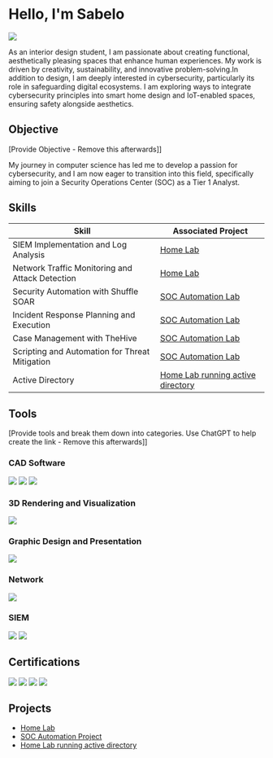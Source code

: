 
# Hello, I'm Sabelo
<a href="https://www.linkedin.com/in/sabelo-moyo-3367ba227/"><img src="https://img.shields.io/badge/-LinkedIn-0072b1?&style=for-the-badge&logo=linkedin&logoColor=white" /></a>


As an interior design student, I am passionate about creating functional, aesthetically pleasing spaces that enhance human experiences. My work is driven by creativity, sustainability, and innovative problem-solving.In addition to design, I am deeply interested in cybersecurity, particularly its role in safeguarding digital ecosystems. I am exploring ways to integrate cybersecurity principles into smart home design and IoT-enabled spaces, ensuring safety alongside aesthetics.

## Objective
[Provide Objective - Remove this afterwards]]

My journey in computer science has led me to develop a passion for cybersecurity, and I am now eager to transition into this field, specifically aiming to join a Security Operations Center (SOC) as a Tier 1 Analyst.

## Skills


| Skill                                         | Associated Project         |
|-----------------------------------------------|----------------------------|
| SIEM Implementation and Log Analysis          | <a href="https://github.com/Sabelo-Moyo/Home-Lab">Home Lab</a>|
| Network Traffic Monitoring and Attack Detection | <a href="https://github.com/Sabelo-Moyo/Home-Lab">Home Lab</a>|
| Security Automation with Shuffle SOAR         | <a href="https://github.com/Sabelo-Moyo/SOC-Automation">SOC Automation Lab|</a>
| Incident Response Planning and Execution      | <a href ="https://github.com/Sabelo-Moyo/SOC-Automation">SOC Automation Lab|</a>
| Case Management with TheHive                  | <a href="https://github.com/Sabelo-Moyo/SOC-Automation">SOC Automation Lab|</a>
| Scripting and Automation for Threat Mitigation | <a href="https://github.com/Sabelo-Moyo/SOC-Automation">SOC Automation Lab|</a>
|Active Directory | <a href="https://github.com/Sabelo-Moyo/Home-Lab-Running-Active-Directory">Home Lab running active directory|</a>


## Tools
[Provide tools and break them down into categories. Use ChatGPT to help create the link - Remove this afterwards]]
### CAD Software
<div>
   <img src="https://img.shields.io/badge/-AutoCAD-0696D7?style=for-the-badge&logo=autodesk&logoColor=white" />
   <img src="https://img.shields.io/badge/-SketchUp-005F9E?style=for-the-badge&logo=sketchup&logoColor=white" />
  <img src="https://img.shields.io/badge/-Revit-3197D3?style=for-the-badge&logo=autodesk&logoColor=white" />
</div>

### 3D Rendering and Visualization
<div>
  <img src="https://img.shields.io/badge/-Lumion-2D9FD8?style=for-the-badge&logo=lumion&logoColor=white" />

   ### Graphic Design and Presentation
<div>
   <img src="https://img.shields.io/badge/-Adobe%20Photoshop-31A8FF?style=for-the-badge&logo=adobe-photoshop&logoColor=white" />
   </div>



### Network
<div>
    <img src="https://img.shields.io/badge/-Wireshark-1679A7?&style=for-the-badge&logo=Wireshark&logoColor=white" />

</div>

### SIEM
<div>
    <img src="https://img.shields.io/badge/-Splunk-000000?&style=for-the-badge&logo=Splunk&logoColor=white" />
    <img src="https://img.shields.io/badge/-Elastic-005571?&style=for-the-badge&logo=Elastic&logoColor=white" />
</div>

## Certifications
<div>
<img src="https://img.shields.io/badge/-Certified%20in%20Cybersecurity%20(CC)-3399FF?&style=for-the-badge&logo=ISC2&logoColor=white"/>
<a href="https://www.coursera.org/account/accomplishments/verify/0675AYJ0ND4S"><a href="https://www.coursera.org/account/accomplishments/verify/MWLH654XX2TM"><img src="https://img.shields.io/badge/-Microsoft Introduction to Computers and Operating Systems and Security%2B-007ACC?&style=for-the-badge&logo=Microsoft&logoColor=white" /></a>
<a href="https://www.coursera.org/account/accomplishments/verify/I36X2FR14FC6"><a href="https://www.coursera.org/account/accomplishments/verify/MWLH654XX2TM"><img src="https://img.shields.io/badge/-Microsoft Cybersecurity Threat Vectors and Mitigation%2B-007ACC?&style=for-the-badge&logo=Microsoft&logoColor=white" /></a>
<a href="https://www.coursera.org/account/accomplishments/verify/0675AYJ0ND4S"><a href="https://www.coursera.org/account/accomplishments/verify/MWLH654XX2TM"><img src="https://img.shields.io/badge/- Microsoft Introduction to Networking and Cloud Computing%2B-007ACC?&style=for-the-badge&logo=Microsoft&logoColor=white" /></a>


</div>

## Projects
- <a href="https://github.com/Sabelo-Moyo/Home-Lab">Home Lab</a>
- <a href="https://github.com/Sabelo-Moyo/SOC-Automation">SOC Automation Project</a>
- <a href="https://github.com/Sabelo-Moyo/Home-Lab-Running-Active-Directory">Home Lab running active directory</a>
